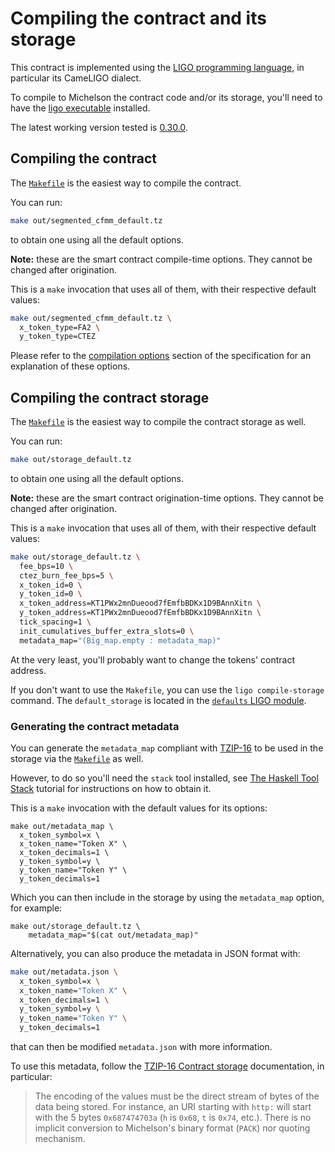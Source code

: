 <!--
SPDX-FileCopyrightText: 2021 Arthur Breitman
SPDX-License-Identifier: LicenseRef-MIT-Arthur-Breitman
-->

# Compiling the contract and its storage

This contract is implemented using the [LIGO programming language](https://ligolang.org/),
in particular its CameLIGO dialect.

To compile to Michelson the contract code and/or its storage, you'll need to have
the [ligo executable](https://ligolang.org/docs/intro/installation) installed.

The latest working version tested is [0.30.0](https://gitlab.com/ligolang/ligo/-/releases/0.30.0).

## Compiling the contract

The [`Makefile`](../Makefile) is the easiest way to compile the contract.

You can run:
```sh
make out/segmented_cfmm_default.tz
```
to obtain one using all the default options.

**Note:** these are the smart contract compile-time options.
They cannot be changed after origination.

This is a `make` invocation that uses all of them, with their respective
default values:
```sh
make out/segmented_cfmm_default.tz \
  x_token_type=FA2 \
  y_token_type=CTEZ
```

Please refer to the [compilation options](./specification.md#configuration-options)
section of the specification for an explanation of these options.

## Compiling the contract storage

The [`Makefile`](../Makefile) is the easiest way to compile the contract storage
as well.

You can run:
```sh
make out/storage_default.tz
```
to obtain one using all the default options.

**Note:** these are the smart contract origination-time options.
They cannot be changed after origination.

This is a `make` invocation that uses all of them, with their respective
default values:
```sh
make out/storage_default.tz \
  fee_bps=10 \
  ctez_burn_fee_bps=5 \
  x_token_id=0 \
  y_token_id=0 \
  x_token_address=KT1PWx2mnDueood7fEmfbBDKx1D9BAnnXitn \
  y_token_address=KT1PWx2mnDueood7fEmfbBDKx1D9BAnnXitn \
  tick_spacing=1 \
  init_cumulatives_buffer_extra_slots=0 \
  metadata_map="(Big_map.empty : metadata_map)"
```

At the very least, you'll probably want to change the tokens' contract address.

If you don't want to use the `Makefile`, you can use the `ligo compile-storage`
command. The `default_storage` is located in the [`defaults` LIGO module](../ligo/defaults.mligo).

### Generating the contract metadata

You can generate the `metadata_map` compliant with [TZIP-16](https://gitlab.com/tzip/tzip/-/blob/master/proposals/tzip-16/tzip-16.md)
to be used in the storage via the [`Makefile`](../Makefile) as well.

However, to do so you'll need the `stack` tool installed, see
[The Haskell Tool Stack](https://docs.haskellstack.org/en/stable/README/)
tutorial for instructions on how to obtain it.

This is a `make` invocation with the default values for its options:
```
make out/metadata_map \
  x_token_symbol=x \
  x_token_name="Token X" \
  x_token_decimals=1 \
  y_token_symbol=y \
  y_token_name="Token Y" \
  y_token_decimals=1
```
Which you can then include in the storage by using the `metadata_map` option,
for example:
```
make out/storage_default.tz \
    metadata_map="$(cat out/metadata_map)"
```

Alternatively, you can also produce the metadata in JSON format with:
```bash
make out/metadata.json \
  x_token_symbol=x \
  x_token_name="Token X" \
  x_token_decimals=1 \
  y_token_symbol=y \
  y_token_name="Token Y" \
  y_token_decimals=1
```
that can then be modified `metadata.json` with more information.

To use this metadata, follow the [TZIP-16 Contract storage](https://gitlab.com/tzip/tzip/-/blob/master/proposals/tzip-16/tzip-16.md#contract-storage)
documentation, in particular:
> The encoding of the values must be the direct stream
of bytes of the data being stored. For instance, an URI starting with `http:`
will start with the 5 bytes `0x687474703a` (`h` is `0x68`, `t` is `0x74`,
etc.). There is no implicit conversion to Michelson's binary format (`PACK`) nor
quoting mechanism.
